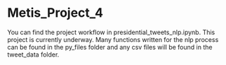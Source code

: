 # Metis_Project_4


You can find the project workflow in presidential_tweets_nlp.ipynb. This project is currently underway. Many functions written for the nlp process can be found in the py_files folder and any csv files will be found in the tweet_data folder.
